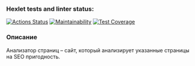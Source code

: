 ### Hexlet tests and linter status:
[![Actions Status](https://github.com/VictorKVV-hex/java-project-72/actions/workflows/hexlet-check.yml/badge.svg)](https://github.com/VictorKVV-hex/java-project-72/actions)
[![Maintainability](https://api.codeclimate.com/v1/badges/9871beb1bad14f503678/maintainability)](https://codeclimate.com/github/VictorKVV-hex/java-project-72/maintainability)
[![Test Coverage](https://api.codeclimate.com/v1/badges/9871beb1bad14f503678/test_coverage)](https://codeclimate.com/github/VictorKVV-hex/java-project-72/test_coverage)

### Описание

Анализатор страниц – сайт, который анализирует указанные страницы на SEO пригодность.
